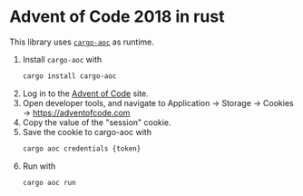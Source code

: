 # Advent of Code 2018 in rust

This library uses [`cargo-aoc`](https://github.com/gobanos/cargo-aoc) as runtime.

1. Install `cargo-aoc` with
    ```sh
    cargo install cargo-aoc
    ```
2. Log in to the [Advent of Code](https://adventofcode.com/) site.
3. Open developer tools, and navigate to Application -> Storage -> Cookies -> https://adventofcode.com
4. Copy the value of the "session" cookie.
5. Save the cookie to cargo-aoc with
    ```sh
    cargo aoc credentials {token}
    ```
6. Run with
    ```sh
    cargo aoc run
    ```
